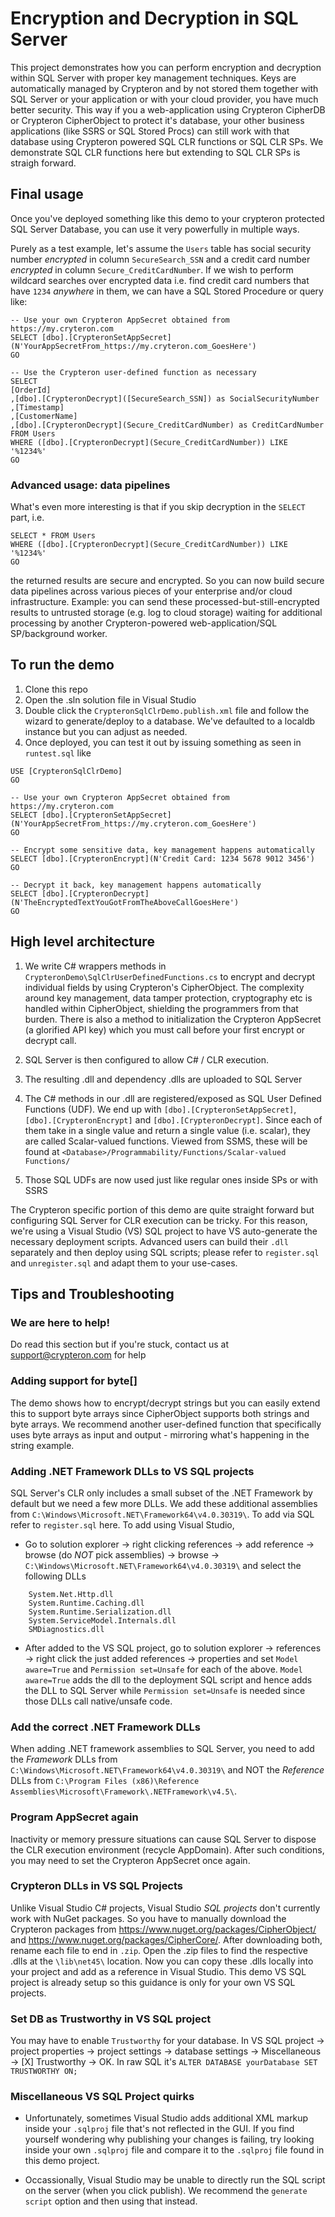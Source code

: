 # Encryption and Decryption in SQL Server

This project demonstrates how you can perform encryption and decryption within SQL Server with proper key management techniques. Keys are automatically managed by Crypteron and by not stored them together with SQL Server or your application or with your cloud provider, you have much better security. This way if you a web-application using Crypteron CipherDB or Crypteron CipherObject to protect it's database, your other business applications (like SSRS or SQL Stored Procs) can still work with that database using Crypteron powered SQL CLR functions or SQL CLR SPs. We demonstrate SQL CLR functions here but extending to SQL CLR SPs is straigh forward.

## Final usage

Once you've deployed something like this demo to your crypteron protected SQL Server Database, you can use it very powerfully in multiple ways. 

Purely as a test example, let's assume the `Users` table has social security number _encrypted_ in column `SecureSearch_SSN` and a credit card number _encrypted_ in column `Secure_CreditCardNumber`. If we wish to perform wildcard searches over encrypted data i.e. find credit card numbers that have `1234` _anywhere_ in them, we can have a SQL Stored Procedure or query like:

    -- Use your own Crypteron AppSecret obtained from https://my.cryteron.com
    SELECT [dbo].[CrypteronSetAppSecret](N'YourAppSecretFrom_https://my.cryteron.com_GoesHere')
    GO

    -- Use the Crypteron user-defined function as necessary
    SELECT
    [OrderId]
    ,[dbo].[CrypteronDecrypt]([SecureSearch_SSN]) as SocialSecurityNumber
    ,[Timestamp]
    ,[CustomerName]
    ,[dbo].[CrypteronDecrypt](Secure_CreditCardNumber) as CreditCardNumber
    FROM Users 
    WHERE ([dbo].[CrypteronDecrypt](Secure_CreditCardNumber)) LIKE '%1234%'
    GO

### Advanced usage: data pipelines

What's even more interesting is that if you skip decryption in the `SELECT` part, i.e.

    SELECT * FROM Users
    WHERE ([dbo].[CrypteronDecrypt](Secure_CreditCardNumber)) LIKE '%1234%'
    GO

the returned results are secure and encrypted. So you can now build secure data pipelines across various pieces of your enterprise and/or cloud infrastructure. Example: you can send these processed-but-still-encrypted results to untrusted storage (e.g. log to cloud storage) waiting for additional processing by another Crypteron-powered web-application/SQL SP/background worker.

## To run the demo

1. Clone this repo
2. Open the .sln solution file in Visual Studio
3. Double click the `CrypteronSqlClrDemo.publish.xml` file and follow the wizard to generate/deploy to a database. We've defaulted to a localdb instance but you can adjust as needed.
4. Once deployed, you can test it out by issuing something as seen in `runtest.sql` like

```
USE [CrypteronSqlClrDemo]
GO

-- Use your own Crypteron AppSecret obtained from https://my.cryteron.com
SELECT [dbo].[CrypteronSetAppSecret](N'YourAppSecretFrom_https://my.cryteron.com_GoesHere')
GO

-- Encrypt some sensitive data, key management happens automatically
SELECT [dbo].[CrypteronEncrypt](N'Credit Card: 1234 5678 9012 3456')
GO

-- Decrypt it back, key management happens automatically
SELECT [dbo].[CrypteronDecrypt](N'TheEncryptedTextYouGotFromTheAboveCallGoesHere')
GO
```

## High level architecture

1. We write C# wrappers methods in `CrypteronDemo\SqlClrUserDefinedFunctions.cs` to encrypt and decrypt individual fields by using Crypteron's CipherObject. The complexity around key management, data tamper protection, cryptography etc is handled within CipherObject, shielding the programmers from that burden. There is also a method to initialization the Crypteron AppSecret (a glorified API key) which you must call before your first encrypt or decrypt call.

2. SQL Server is then configured to allow C# / CLR execution.

3. The resulting .dll and dependency .dlls are uploaded to SQL Server

4. The C# methods in our .dll are registered/exposed as SQL User Defined Functions (UDF). We end up with `[dbo].[CrypteronSetAppSecret]`, `[dbo].[CrypteronEncrypt]` and `[dbo].[CrypteronDecrypt]`. Since each of them take in a single value and return a single value (i.e. scalar), they are called Scalar-valued functions. Viewed from SSMS, these will be found at `<Database>/Programmability/Functions/Scalar-valued Functions/`

5. Those SQL UDFs are now used just like regular ones inside SPs or with SSRS

The Crypteron specific portion of this demo are quite straight forward but configuring SQL Server for CLR execution can be tricky. For this reason, we're using a Visual Studio (VS) SQL project to have VS auto-generate the necessary deployment scripts. Advanced users can build their `.dll` separately and then deploy using SQL scripts; please refer to `register.sql` and `unregister.sql` and adapt them to your use-cases.

## Tips and Troubleshooting

### We are here to help!

Do read this section but if you're stuck, contact us at support@crypteron.com for help

### Adding support for byte[]

The demo shows how to encrypt/decrypt strings but you can easily extend this to support byte arrays since CipherObject supports both strings and byte arrays. We recommend another user-defined function that specifically uses byte arrays as input and output - mirroring what's happening in the string example.

### Adding .NET Framework DLLs to VS SQL projects

SQL Server's CLR only includes a small subset of the .NET Framework by default but we need a few more DLLs. We add these additional assemblies from `C:\Windows\Microsoft.NET\Framework64\v4.0.30319\`. To add via SQL refer to `register.sql` here. To add using Visual Studio, 

* Go to solution explorer -> right clicking references -> add reference -> browse (do _NOT_ pick assemblies) -> browse -> `C:\Windows\Microsoft.NET\Framework64\v4.0.30319\` and select the following DLLs

```
    System.Net.Http.dll
    System.Runtime.Caching.dll
    System.Runtime.Serialization.dll
    System.ServiceModel.Internals.dll
    SMDiagnostics.dll
```

* After added to the VS SQL project, go to solution explorer -> references -> right click the just added references -> properties and set `Model aware=True` and `Permission set=Unsafe` for each of the above. `Model aware=True` adds the dll to the deployment SQL script and hence adds the DLL to SQL Server while `Permission set=Unsafe` is needed since those DLLs call native/unsafe code.

### Add the correct .NET Framework DLLs

When adding .NET framework assemblies to SQL Server, you need to add the _Framework_ DLLs from `C:\Windows\Microsoft.NET\Framework64\v4.0.30319\` and NOT the _Reference_ DLLs from `C:\Program Files (x86)\Reference Assemblies\Microsoft\Framework\.NETFramework\v4.5\`.

### Program AppSecret again

Inactivity or memory pressure situations can cause SQL Server to dispose the CLR execution environment (recycle AppDomain). After such conditions, you may need to set the Crypteron AppSecret once again.

### Crypteron DLLs in VS SQL Projects

Unlike Visual Studio C# projects, Visual Studio _SQL projects_ don't currently work with NuGet packages. So you have to manually download the Crypteron packages from https://www.nuget.org/packages/CipherObject/ and https://www.nuget.org/packages/CipherCore/. After downloading both, rename each file to end in `.zip`. Open the .zip files to find the respective .dlls at the `\lib\net45\` location. Now you can copy these .dlls locally into your project and add as a reference in Visual Studio. This demo VS SQL project is already setup so this guidance is only for your own VS SQL projects.

### Set DB as Trustworthy in VS SQL project

You may have to enable `Trustworthy` for your database. In VS SQL project -> project properties -> project settings -> database settings -> Miscellaneous -> [X] Trustworthy -> OK. In raw SQL it's `ALTER DATABASE yourDatabase SET TRUSTWORTHY ON;`

### Miscellaneous VS SQL Project quirks

* Unfortunately, sometimes Visual Studio adds additional XML markup inside your `.sqlproj` file that's not reflected in the GUI. If you find yourself wondering why publishing your changes is failing, try looking inside your own `.sqlproj` file and compare it to the `.sqlproj` file found in this demo project.

* Occassionally, Visual Studio may be unable to directly run the SQL script on the server (when you click publish). We recommend the `generate script` option and then using that instead.
